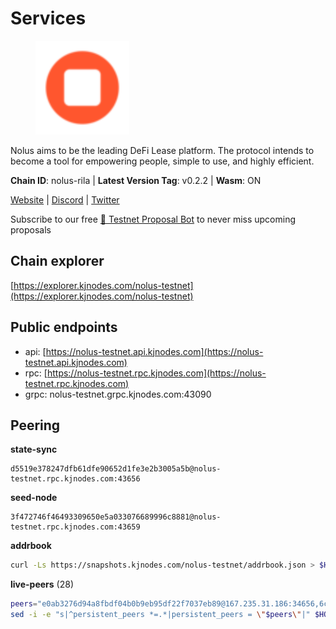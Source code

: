 # Services

<figure><img src="https://raw.githubusercontent.com/kj89/cosmos-images/main/logos/nolus.png" width="150" alt=""><figcaption></figcaption></figure>

Nolus aims to be the leading DeFi Lease platform. The protocol  intends to become a tool for empowering people, simple to use, and highly efficient.

**Chain ID**: nolus-rila | **Latest Version Tag**: v0.2.2 | **Wasm**: ON

[Website](https://www.nolus.io) | [Discord](https://discord.gg/nolus-protocol) | [Twitter](https://twitter.com/NolusProtocol)



Subscribe to our free [🤖 Testnet Proposal Bot](https://t.me/kjnodes_testnet_proposal_bot) to never miss upcoming proposals


## Chain explorer
[https://explorer.kjnodes.com/nolus-testnet](https://explorer.kjnodes.com/nolus-testnet)

## Public endpoints

* api: [https://nolus-testnet.api.kjnodes.com](https://nolus-testnet.api.kjnodes.com)
* rpc: [https://nolus-testnet.rpc.kjnodes.com](https://nolus-testnet.rpc.kjnodes.com)
* grpc: nolus-testnet.grpc.kjnodes.com:43090

## Peering

**state-sync**

```text
d5519e378247dfb61dfe90652d1fe3e2b3005a5b@nolus-testnet.rpc.kjnodes.com:43656
```

**seed-node**

```text
3f472746f46493309650e5a033076689996c8881@nolus-testnet.rpc.kjnodes.com:43659
```

**addrbook**
```bash
curl -Ls https://snapshots.kjnodes.com/nolus-testnet/addrbook.json > $HOME/.nolus/config/addrbook.json
```

**live-peers** (28)
```bash
peers="e0ab3276d94a8fbdf04b0b9eb95df22f7037eb89@167.235.31.186:34656,6cb8e63bf00d37399454ab24b6cf316062b90117@199.175.98.110:36656,fcb82df30d2056c3af024fb389e173d683fe8229@65.108.105.48:19756,2c0ff6e5f30189559ad336a1eb17ae48fcacc8ee@95.216.14.58:61456,50d786a2d242839fe2bdb69bee694d7ffa455824@5.161.60.42:18656,46e87e63ebfb628613a7c33ff69946ebd45fa510@176.99.142.180:36656,d71f6a702561b08023810464a96668045dbabd9e@95.214.55.25:26656,48283100d4cf8068dc16ef1b10aacf092303ec2f@65.109.85.170:47656,8b0b427b4567a7a66f05fab1146ee97b52ad7958@93.189.30.119:26656,654e76e7d4b27fdb3a931fe2d44c51184d8a5731@5.161.78.48:26656,33f4b7f56b6708526f0638162f020394de0ce5e9@65.21.229.33:28656,d5519e378247dfb61dfe90652d1fe3e2b3005a5b@65.109.68.190:43656,fac035258738be9be98957d5d012d24841d2e5eb@85.10.197.4:16656,441ee01f2bb396bf4116f197e4d9eefbd88f5e10@65.109.122.105:60756,72ccd1176df36fb799e14721639e21b1ec360f0a@65.108.9.164:20756,fa0a2fe57c2ab28aee6cc0be4eddbc68d6587a75@95.217.165.189:26656,3a0ca1d94b199af43ae28d32572dda8c5cc723d0@15.235.114.158:26656,4d8aed7bff4156c62ebb4f787e06d5d45d681b76@109.111.160.171:34656,cd67fc6e6c306dbb863f381c926135d6b97fe685@65.109.85.155:41656,5c2a752c9b1952dbed075c56c600c3a79b58c395@195.3.220.135:27016,4c70dbb030c7b38e8f16999787074ed5ae33ba0a@94.250.202.17:26656,38e75806248cd215e1e71d94e3db8c08bcf87702@95.214.55.138:27656,cdfcaee60fe31b33a32929a3e15d02f8e2508f98@135.181.160.61:31656,b7d04a32d5c0e9b7e1095c4d81f5bebfd03138db@65.108.8.28:61456,c86c29f1118891b1543c14f5833e6f26e9231a10@213.246.39.53:36656,5d323e4127ebf0c3139f3081765606e32052fa3e@65.109.92.148:26656,43b2582d9f63b46df12879729e8d3d1daa899ef4@144.126.154.230:26656,1825de8cabc89fddea10f1cf9d65eda46b0cc7a1@5.9.121.55:41956"
sed -i -e "s|^persistent_peers *=.*|persistent_peers = \"$peers\"|" $HOME/.nolus/config/config.toml
```
